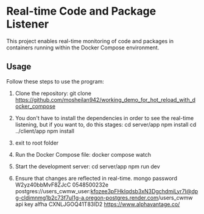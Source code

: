 # Real-time Code and Package Listener

This project enables real-time monitoring of code and packages in containers running within the Docker Compose environment.

## Usage

Follow these steps to use the program:

1. Clone the repository:
   git clone https://github.com/mosheilan942/working_demo_for_hot_reload_with_docker_compose

2. You don't have to install the dependencies in order
   to see the real-time listening, but if you want to,
   do this stages:
     cd server/app
     npm install
     cd ../client/app
     npm install
 3. exit to root folder  

4. Run the Docker Compose file:
  docker compose watch

5. Start the development server:
  cd server/app
  npm run dev

7. Ensure that changes are reflected in real-time.
mongo password
W2yz40bbMvF8ZJcC
0548500232e
postgres://users_cwmw_user:kfozee3pFHkIqdsb3xN3DgchdmiLyr7I@dpg-cldimnmg1b2c73f7ul1g-a.oregon-postgres.render.com/users_cwmw
api key alfha CXNLJGOQ41T83ID2
https://www.alphavantage.co/